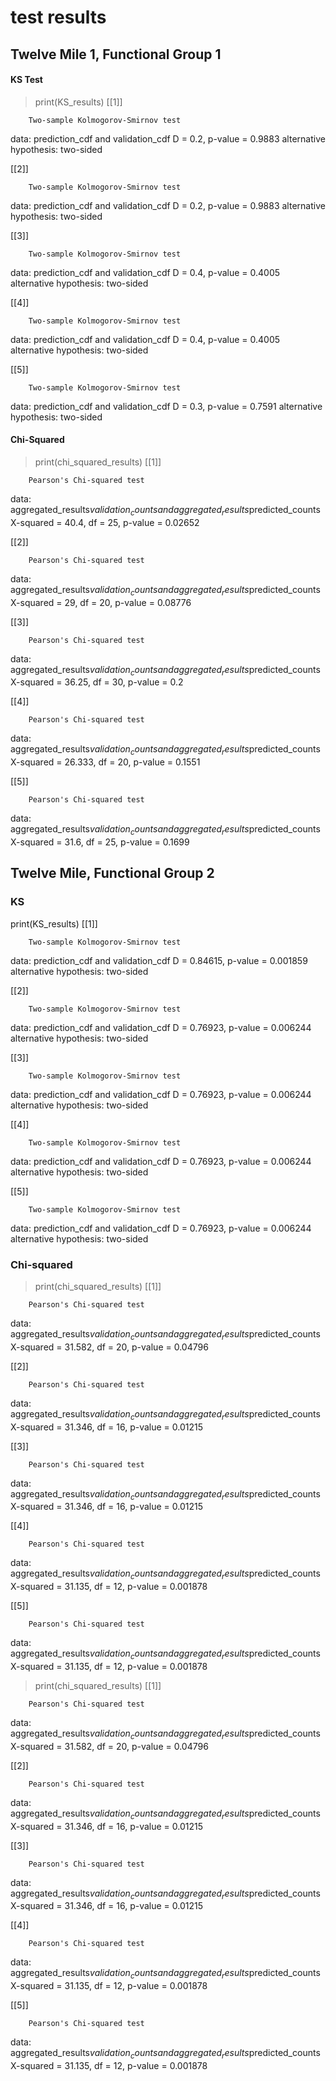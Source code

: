 # test results

## Twelve Mile 1, Functional Group 1

#### KS Test
> print(KS_results)
[[1]]

        Two-sample Kolmogorov-Smirnov test

data:  prediction_cdf and validation_cdf
D = 0.2, p-value = 0.9883
alternative hypothesis: two-sided


[[2]]

        Two-sample Kolmogorov-Smirnov test

data:  prediction_cdf and validation_cdf
D = 0.2, p-value = 0.9883
alternative hypothesis: two-sided


[[3]]

        Two-sample Kolmogorov-Smirnov test

data:  prediction_cdf and validation_cdf
D = 0.4, p-value = 0.4005
alternative hypothesis: two-sided


[[4]]

        Two-sample Kolmogorov-Smirnov test

data:  prediction_cdf and validation_cdf
D = 0.4, p-value = 0.4005
alternative hypothesis: two-sided


[[5]]

        Two-sample Kolmogorov-Smirnov test

data:  prediction_cdf and validation_cdf
D = 0.3, p-value = 0.7591
alternative hypothesis: two-sided

#### Chi-Squared

> print(chi_squared_results)
[[1]]

        Pearson's Chi-squared test

data:  aggregated_results$validation_counts and aggregated_results$predicted_counts
X-squared = 40.4, df = 25, p-value = 0.02652


[[2]]

        Pearson's Chi-squared test

data:  aggregated_results$validation_counts and aggregated_results$predicted_counts
X-squared = 29, df = 20, p-value = 0.08776


[[3]]

        Pearson's Chi-squared test

data:  aggregated_results$validation_counts and aggregated_results$predicted_counts
X-squared = 36.25, df = 30, p-value = 0.2


[[4]]

        Pearson's Chi-squared test

data:  aggregated_results$validation_counts and aggregated_results$predicted_counts
X-squared = 26.333, df = 20, p-value = 0.1551


[[5]]

        Pearson's Chi-squared test

data:  aggregated_results$validation_counts and aggregated_results$predicted_counts
X-squared = 31.6, df = 25, p-value = 0.1699



## Twelve Mile, Functional Group 2

### KS
print(KS_results)
[[1]]

        Two-sample Kolmogorov-Smirnov test

data:  prediction_cdf and validation_cdf
D = 0.84615, p-value = 0.001859
alternative hypothesis: two-sided


[[2]]

        Two-sample Kolmogorov-Smirnov test

data:  prediction_cdf and validation_cdf
D = 0.76923, p-value = 0.006244
alternative hypothesis: two-sided


[[3]]

        Two-sample Kolmogorov-Smirnov test

data:  prediction_cdf and validation_cdf
D = 0.76923, p-value = 0.006244
alternative hypothesis: two-sided


[[4]]

        Two-sample Kolmogorov-Smirnov test

data:  prediction_cdf and validation_cdf
D = 0.76923, p-value = 0.006244
alternative hypothesis: two-sided


[[5]]

        Two-sample Kolmogorov-Smirnov test

data:  prediction_cdf and validation_cdf
D = 0.76923, p-value = 0.006244
alternative hypothesis: two-sided

### Chi-squared

> print(chi_squared_results)
[[1]]

        Pearson's Chi-squared test

data:  aggregated_results$validation_counts and aggregated_results$predicted_counts
X-squared = 31.582, df = 20, p-value = 0.04796


[[2]]

        Pearson's Chi-squared test

data:  aggregated_results$validation_counts and aggregated_results$predicted_counts
X-squared = 31.346, df = 16, p-value = 0.01215


[[3]]

        Pearson's Chi-squared test

data:  aggregated_results$validation_counts and aggregated_results$predicted_counts
X-squared = 31.346, df = 16, p-value = 0.01215


[[4]]

        Pearson's Chi-squared test

data:  aggregated_results$validation_counts and aggregated_results$predicted_counts
X-squared = 31.135, df = 12, p-value = 0.001878


[[5]]

        Pearson's Chi-squared test

data:  aggregated_results$validation_counts and aggregated_results$predicted_counts
X-squared = 31.135, df = 12, p-value = 0.001878


> print(chi_squared_results)
[[1]]

        Pearson's Chi-squared test

data:  aggregated_results$validation_counts and aggregated_results$predicted_counts
X-squared = 31.582, df = 20, p-value = 0.04796


[[2]]

        Pearson's Chi-squared test

data:  aggregated_results$validation_counts and aggregated_results$predicted_counts
X-squared = 31.346, df = 16, p-value = 0.01215


[[3]]

        Pearson's Chi-squared test

data:  aggregated_results$validation_counts and aggregated_results$predicted_counts
X-squared = 31.346, df = 16, p-value = 0.01215


[[4]]

        Pearson's Chi-squared test

data:  aggregated_results$validation_counts and aggregated_results$predicted_counts
X-squared = 31.135, df = 12, p-value = 0.001878


[[5]]

        Pearson's Chi-squared test

data:  aggregated_results$validation_counts and aggregated_results$predicted_counts
X-squared = 31.135, df = 12, p-value = 0.001878
